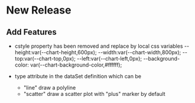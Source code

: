 # New Release

## Add Features

 * cstyle property has been removed and replace by local css variables
    --height:var(--chart-height,600px);
    --width:var(--chart-width,800px);
    --top:var(--chart-top,0px);
    --left:var(--chart-left,0px);
    --background-color: var(--chart-background-color,#ffffff);

 * type attribute in the dataSet definition which can be
   - "line" draw a polyline
   - "scatter" draw a scatter plot with "plus" marker by default
   


